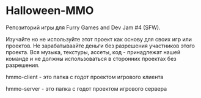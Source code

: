 # Halloween-MMO
Репозиторий игры для Furry Games and Dev Jam #4 (SFW).

Изучайте но не используйте этот проект как основу для своих игр или проектов. Не зарабатываайте деньги без разрешения участников этого проекта. Вся музыка, текстуры, ассеты, код - принадлежат нашей команде и не должны использоваться в сторонних проектах без разрешения.

hmmo-client - это папка с годот проектом игрового клиента

hmmo-server - это папка с годот проектом игрового сервера
